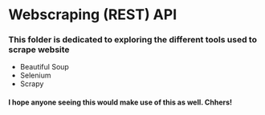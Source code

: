 # Webscraping (REST) API

### This folder is dedicated to exploring the different tools used to scrape website

<ul>
    <li>Beautiful Soup</li>
    <li>Selenium</li>
    <li>Scrapy</li>
</ul>

#### I hope anyone seeing this would make use of this as well. Chhers!